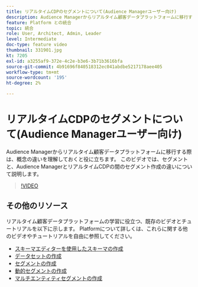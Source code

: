 ```yaml
---
title: リアルタイムCDPのセグメントについて(Audience Managerユーザー向け)
description: Audience Managerからリアルタイム顧客データプラットフォームに移行する際は、概念の違いを理解しておくと役に立ちます。 このビデオでは、セグメントと、Audience ManagerとリアルタイムCDPの間のセグメント作成の違いについて説明します。
feature: Platform との統合
topic: 統合
role: User, Architect, Admin, Leader
level: Intermediate
doc-type: feature video
thumbnail: 331901.jpg
kt: 7205
exl-id: a3255af9-372e-4c2e-b3e6-3b71b3616bfa
source-git-commit: 4b91696f840518312ec041abdbe5217178aee405
workflow-type: tm+mt
source-wordcount: '195'
ht-degree: 2%

---
```


# リアルタイムCDPのセグメントについて(Audience Managerユーザー向け)

Audience Managerからリアルタイム顧客データプラットフォームに移行する際は、概念の違いを理解しておくと役に立ちます。 このビデオでは、セグメントと、Audience ManagerとリアルタイムCDPの間のセグメント作成の違いについて説明します。

>[!VIDEO](https://video.tv.adobe.com/v/331901/?quality=12&learn=on)

## その他のリソース

リアルタイム顧客データプラットフォームの学習に役立つ、既存のビデオとチュートリアルを以下に示します。 Platformについて詳しくは、これらに関する他のビデオやチュートリアルを自由に参照してください。

* [スキーマエディターを使用したスキーマの作成](https://experienceleague.adobe.com/docs/experience-platform/xdm/tutorials/create-schema-ui.html?lang=en#getting-started)
* [データセットの作成](https://experienceleague.adobe.com/docs/platform-learn/getting-started-for-data-architects-and-data-engineers/create-datasets.html?lang=en#permissions-required)
* [セグメントの作成](https://experienceleague.adobe.com/docs/platform-learn/tutorials/segments/create-segments.html?lang=en#segments)
* [動的セグメントの作成](https://experienceleague.adobe.com/docs/platform-learn/tutorials/segments/create-dynamic-segments.html?lang=en#segments)
* [マルチエンティティセグメントの作成](https://experienceleague.adobe.com/docs/platform-learn/tutorials/segments/create-multi-entity-segments.html?lang=en#segments)
